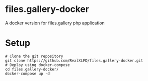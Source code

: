 # files.gallery-docker
A docker version for files.gallery php application

# Setup
```shell
# Clone the git repository
git clone https://github.com/RealXLFD/files.gallery-docker.git
# Deploy using docker-compose
cd files.gallery-docker/
docker-compose up -d
```
